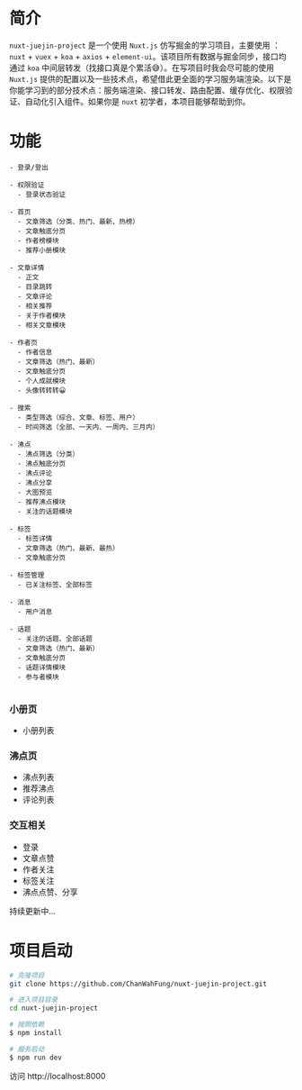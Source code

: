 # 简介

`nuxt-juejin-project` 是一个使用 `Nuxt.js` 仿写掘金的学习项目，主要使用 ：`nuxt` + `vuex` + `koa` + `axios` + `element-ui`。该项目所有数据与掘金同步，接口均通过 `koa` 中间层转发（找接口真是个累活😅）。在写项目时我会尽可能的使用 `Nuxt.js` 提供的配置以及一些技术点，希望借此更全面的学习服务端渲染。以下是你能学习到的部分技术点：服务端渲染、接口转发、路由配置、缓存优化、权限验证、自动化引入组件。如果你是 `nuxt` 初学者，本项目能够帮助到你。

# 功能

```
- 登录/登出

- 权限验证
  - 登录状态验证

- 首页
  - 文章筛选（分类、热门、最新、热榜）
  - 文章触底分页
  - 作者榜模块
  - 推荐小册模块

- 文章详情
  - 正文
  - 目录跳转
  - 文章评论
  - 相关推荐
  - 关于作者模块
  - 相关文章模块

- 作者页
  - 作者信息
  - 文章筛选（热门、最新）
  - 文章触底分页
  - 个人成就模块
  - 头像转转转😀

- 搜索
  - 类型筛选（综合、文章、标签、用户）
  - 时间筛选（全部、一天内、一周内、三月内）

- 沸点
  - 沸点筛选（分类）
  - 沸点触底分页
  - 沸点评论
  - 沸点分享
  - 大图预览
  - 推荐沸点模块
  - 关注的话题模块

- 标签
  - 标签详情 
  - 文章筛选（热门、最新、最热）
  - 文章触底分页

- 标签管理
  - 已关注标签、全部标签

- 消息
  - 用户消息

- 话题
  - 关注的话题、全部话题
  - 文章筛选（热门、最新）
  - 文章触底分页
  - 话题详情模块
  - 参与者模块


```

### 小册页
  * 小册列表

### 沸点页
  * 沸点列表
  * 推荐沸点
  * 评论列表

### 交互相关
  * 登录
  * 文章点赞
  * 作者关注
  * 标签关注
  * 沸点点赞、分享


持续更新中...

# 项目启动

``` bash
# 克隆项目
git clone https://github.com/ChanWahFung/nuxt-juejin-project.git

# 进入项目目录
cd nuxt-juejin-project

# 按照依赖
$ npm install

# 服务启动
$ npm run dev
```

访问 http://localhost:8000